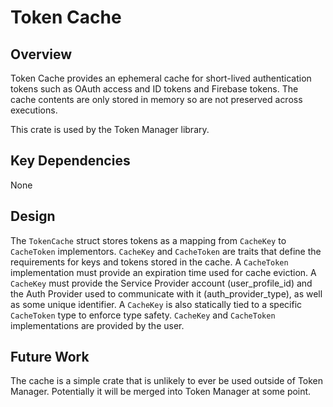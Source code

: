 # Token Cache

## Overview

Token Cache provides an ephemeral cache for short-lived authentication tokens
such as OAuth access and ID tokens and Firebase tokens. The cache contents are
only stored in memory so are not preserved across executions.

This crate is used by the Token Manager library.


## Key Dependencies

None


## Design

The `TokenCache` struct stores tokens as a mapping from `CacheKey` to
`CacheToken` implementors.  `CacheKey` and `CacheToken` are traits that define
the requirements for keys and tokens stored in the cache.  A `CacheToken`
implementation must provide an expiration time used for cache eviction.  A
`CacheKey` must provide the Service Provider account (user_profile_id) and the
Auth Provider used to communicate with it (auth_provider_type), as well as some
unique identifier.  A `CacheKey` is also statically tied to a specific
`CacheToken` type to enforce type safety.  `CacheKey` and `CacheToken`
implementations are provided by the user.


## Future Work

The cache is a simple crate that is unlikely to ever be used outside of Token
Manager. Potentially it will be merged into Token Manager at some point.
